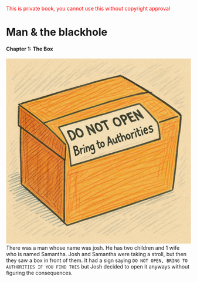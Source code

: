 <span style="color:red;">This is private book, you cannot use this without copyright approval</span>

<h1> Man & the blackhole </h1>

#### Chapter 1: The Box
![alt box](box.png)
There was a man whose name was josh.
He has two children and 1 wife who is named Samantha.
Josh and Samantha were taking a stroll, but then they saw a box in front of them. It had a sign saying `DO NOT OPEN, BRING TO AUTHORITIES IF YOU FIND THIS` but Josh decided to open it anyways without figuring the consequences.
